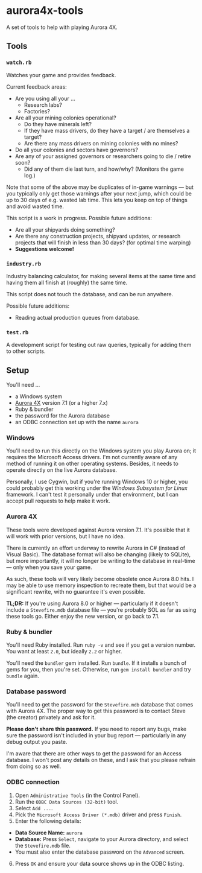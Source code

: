 # aurora4x-tools

A set of tools to help with playing Aurora 4X.

## Tools

### `watch.rb`

Watches your game and provides feedback.

Current feedback areas:

* Are you using all your …
  * Research labs?
  * Factories?
* Are all your mining colonies operational?
  * Do they have minerals left?
  * If they have mass drivers, do they have a target / are themselves a target?
  * Are there any mass drivers on mining colonies with no mines?
* Do all your colonies and sectors have governors?
* Are any of your assigned governors or researchers going to die / retire soon?
  * Did any of them die last turn, and how/why?  (Monitors the game log.)

Note that some of the above may be duplicates of in-game warnings — but you typically only get those warnings after your next jump, which could be up to 30 days of e.g. wasted lab time.  This lets you keep on top of things and avoid wasted time.

This script is a work in progress.  Possible future additions:

* Are all your shipyards doing something?
* Are there any construction projects, shipyard updates, or research projects that will finish in less than 30 days?  (for optimal time warping)
* **Suggestions welcome!**

### `industry.rb`

Industry balancing calculator, for making several items at the same time and having them all finish at (roughly) the same time.

This script does not touch the database, and can be run anywhere.

Possible future additions:

* Reading actual production queues from database.

### `test.rb`

A development script for testing out raw queries, typically for adding them to other scripts.

## Setup

You'll need …

* a Windows system
* [Aurora 4X](http://aurorawiki.pentarch.org/) version 7.1 (or a higher 7.x)
* Ruby & bundler
* the password for the Aurora database
* an ODBC connection set up with the name `aurora`

### Windows

You'll need to run this directly on the Windows system you play Aurora on; it requires the Microsoft Access drivers.  I'm not currently aware of any method of running it on other operating systems.  Besides, it needs to operate directly on the live Aurora database.

Personally, I use Cygwin, but if you're running Windows 10 or higher, you could probably get this working under the *Windows Subsystem for Linux* framework.  I can't test it personally under that environment, but I can accept pull requests to help make it work.

### Aurora 4X

These tools were developed against Aurora version 7.1.  It's possible that it will work with prior versions, but I have no idea.

There is currently an effort underway to rewrite Aurora in C# (instead of Visual Basic).  The database format will also be changing (likely to SQLite), but more importantly, it will no longer be writing to the database in real-time — only when you save your game.

As such, these tools will very likely become obsolete once Aurora 8.0 hits.  I may be able to use memory inspection to recreate them, but that would be a significant rewrite, with no guarantee it's even possible.

**TL;DR:** If you're using Aurora 8.0 or higher — particularly if it doesn't include a `Stevefire.mdb` database file — you're probably SOL as far as using these tools go.  Either enjoy the new version, or go back to 7.1.

### Ruby & bundler

You'll need Ruby installed.  Run `ruby -v` and see if you get a version number.  You want at least `2.0`, but ideally `2.2` or higher.

You'll need the `bundler` gem installed.  Run `bundle`.  If it installs a bunch of gems for you, then you're set.  Otherwise, run `gem install bundler` and try `bundle` again.

### Database password

You'll need to get the password for the `Stevefire.mdb` database that comes with Aurora 4X.  The proper way to get this password is to contact Steve (the creator) privately and ask for it.

**Please don't share this password.**  If you need to report any bugs, make sure the password isn't included in your bug report — particularly in any debug output you paste.

I'm aware that there are other ways to get the password for an Access database.  I won't post any details on these, and I ask that you please refrain from doing so as well.

### ODBC connection

1. Open `Administrative Tools` (in the Control Panel).
2. Run the `ODBC Data Sources (32-bit)` tool.
3. Select `Add ...`.
4. Pick the `Microsoft Access Driver (*.mdb)` driver and press `Finish`.
5. Enter the following details:
  * **Data Source Name:** `aurora`
  * **Database:** Press `Select`, navigate to your Aurora directory, and select the `Stevefire.mdb` file.
  * You must also enter the database password on the `Advanced` screen.
6. Press `OK` and ensure your data source shows up in the ODBC listing.

